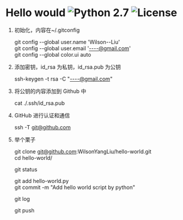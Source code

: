 # Hello would ![Python 2.7](https://img.shields.io/badge/python-2.7-blue.svg) ![License](https://img.shields.io/badge/license-MIT%20License-blue.svg)

1. 初始化，内容在~/.gitconfig

	git config --global user.name 'Wilson--Liu'  
	git config --global user.email '----@gmail.com'  
	git config --global color.ui auto  

2. 添加密钥，id_rsa 为私钥，id_rsa.pub 为公钥

	ssh-keygen -t rsa -C "----@gmail.com"

3. 将公钥的内容添加到 Github 中

	cat ./.ssh/id_rsa.pub

4. GitHub 进行认证和通信

	ssh -T git@github.com

5. 举个栗子

	git clone git@github.com:WilsonYangLiu/hello-world.git  
	cd hello-world/

	git status

	git add hello-world.py  
	git commit -m "Add hello world script by python"

	git log

	git push
